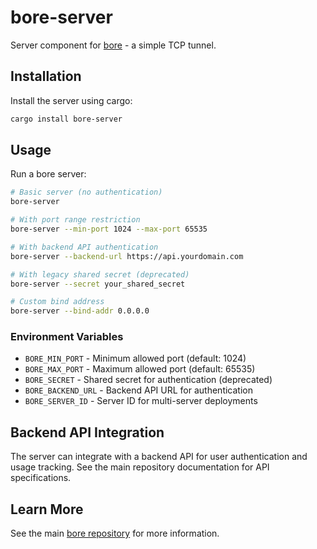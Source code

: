 # bore-server

Server component for [bore](https://github.com/ekzhang/bore) - a simple TCP tunnel.

## Installation

Install the server using cargo:

```bash
cargo install bore-server
```

## Usage

Run a bore server:

```bash
# Basic server (no authentication)
bore-server

# With port range restriction
bore-server --min-port 1024 --max-port 65535

# With backend API authentication
bore-server --backend-url https://api.yourdomain.com

# With legacy shared secret (deprecated)
bore-server --secret your_shared_secret

# Custom bind address
bore-server --bind-addr 0.0.0.0
```

### Environment Variables

- `BORE_MIN_PORT` - Minimum allowed port (default: 1024)
- `BORE_MAX_PORT` - Maximum allowed port (default: 65535)
- `BORE_SECRET` - Shared secret for authentication (deprecated)
- `BORE_BACKEND_URL` - Backend API URL for authentication
- `BORE_SERVER_ID` - Server ID for multi-server deployments

## Backend API Integration

The server can integrate with a backend API for user authentication and usage tracking. See the main repository documentation for API specifications.

## Learn More

See the main [bore repository](https://github.com/ekzhang/bore) for more information.
